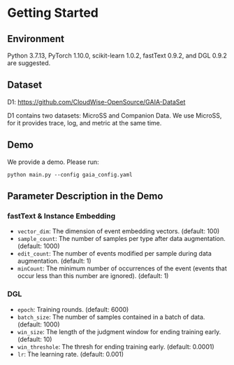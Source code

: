 # Getting Started

## Environment
Python 3.7.13, PyTorch 1.10.0, scikit-learn 1.0.2, fastText 0.9.2, and DGL 0.9.2 are suggested.

## Dataset
D1: https://github.com/CloudWise-OpenSource/GAIA-DataSet

D1 contains two datasets: MicroSS and Companion Data. We use MicroSS, for it provides trace, log, and metric at the same time.

## Demo
We provide a demo. Please run:
```
python main.py --config gaia_config.yaml
```

## Parameter Description in the Demo
### fastText \& Instance Embedding
* `vector_dim`: The dimension of event embedding vectors. (default: 100)
* `sample_count`: The number of samples per type after data augmentation. (default: 1000)
* `edit_count`: The number of events modified per sample during data augmentation. (default: 1)
* `minCount`: The minimum number of occurrences of the event (events that occur less than this number are ignored). (default: 1)
### DGL
* `epoch`: Training rounds. (default: 6000)
* `batch_size`: The number of samples contained in a batch of data. (default: 1000)
* `win_size`: The length of the judgment window for ending training early. (default: 10)
* `win_threshole`: The thresh for ending training early. (default: 0.0001)
* `lr`: The learning rate. (default: 0.001)

